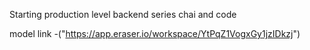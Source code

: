 Starting production level backend series chai and code

model link -("https://app.eraser.io/workspace/YtPqZ1VogxGy1jzIDkzj")
